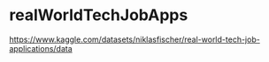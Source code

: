 # realWorldTechJobApps
https://www.kaggle.com/datasets/niklasfischer/real-world-tech-job-applications/data
